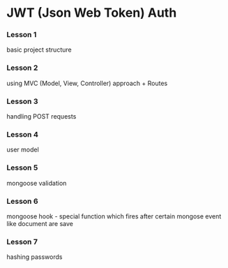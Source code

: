 # JWT (Json Web Token) Auth
### Lesson 1
basic project structure 
### Lesson 2
using MVC (Model, View, Controller) approach + Routes
### Lesson 3
handling POST requests
### Lesson 4
user model
### Lesson 5
mongoose validation
### Lesson 6
mongoose hook - special function which fires after certain mongose event like document are save
### Lesson 7
hashing passwords